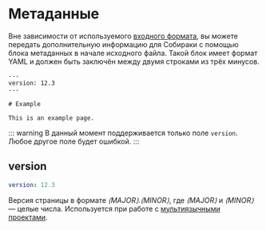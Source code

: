 # Метаданные

Вне зависимости от используемого [входного формата](../2-syntax), вы можете передать дополнительную информацию для Собираки с помощью блока метаданных в начале исходного файла. Такой блок имеет формат YAML и должен быть заключён между двумя строками из трёх минусов.

```text
---
version: 12.3
---

# Example

This is an example page.
```

::: warning
В данный момент поддерживается только поле `version`.
Любое другое поле будет ошибкой.
:::

## version

```yaml
version: 12.3
```

Версия страницы в формате _⟨MAJOR⟩.⟨MINOR⟩_, где _⟨MAJOR⟩_ и _⟨MINOR⟩_ — целые числа. Используется при работе с [мультиязычными проектами](../1-concepts/2-multilang.md).
